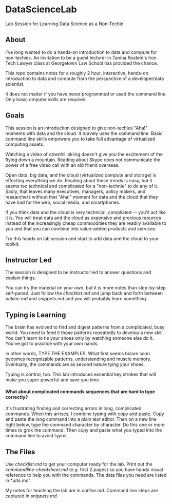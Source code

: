 DataScienceLab
==============

Lab Session for Learning Data Science as a Non-Techie

## About
I've long wanted to do a hands-on introduction to data and compute for non-techies. An invitation to be a guest lecturer in Tanina Rostein's Iron Tech Lawyer class at Georgetown Law School has provided the chance. 

This repo contains notes for a roughly 2 hour, interactive, hands-on introduction to data and compute from the perspective of a developer/data scientist. 

It does not matter if you have never programmed or used the command line. Only basic omputer skills are required.

## Goals
This session is an introduction designed to give non-techies "Aha!" moments with data and the cloud. It bravely uses the command line. Basic command line skills empowers you to take full advantage of virtualized computing assets.

Watching a video of downhill skiing doesn't give you the excitement of the flying down a mountain. Reading about Skype does not communicate the power of a free video call with an old friend overseas. 

Open data, big data, and the cloud (virtualized compute and storage) is effecting everything we do. Reading about these trends is easy, but it seems too technical and complicated for a "non-technie" to do any of it. Sadly, that leaves many executives, managers, policy makers, and researchers without that "Aha!" moment for data and the cloud that they have had for the web, social media, and smartphones. 

If you think data and the cloud is very technical, compliated -- you'll act like it is. You will treat data and the cloud as expensive and precious reources instead of the increasingly cheap commoodities they are readily available to you and that you can combine into value-added products and services.

Try this hands on lab session and start to add data and the cloud to your toolkit.

## Instructor Led
The session is designed to be instructor led to answer questions and explain things.

You can try the material on your own, but it is more notes than step-by-step self-paced. Just follow the *checklist.md* and jump back and forth between *outline.md* and *snippets.md* and you will probably learn something.

## Typing is Learning
The brain has evolved to find and digest patterns from a complicated, busy world. You need to feed it those patterns repeatedly to develop a new skill. You can't learn to tie your shoes only by watching someone else do it. You've got to practice with your own hands.

In other words, TYPE THE EXAMPLES. What first seems bizare soon becomes recognizable patterns, understanding and muscle memory. Eventually, the commands are as second nature tying your shoes. 

Typing is control, too. This lab introduces essential key strokes that will make you super powerful and save you time.

#### What about complicated commands sequences that are hard to type correctly?  
It's frustrating finding and correcting errors in long, complicated commands. When this arrises, I combine typing with copy and paste. Copy and paste the long command into a plain text editor. Then on a new line right below, type the command character by character. Do this one or more times to grok the command. Then copy and paste what you typed into the command line to avoid typos.

## The Files

Use *checklist.md* to get your computer ready for the lab. Print out the *commandline-cheatsheet.md* (e.g. first 2 pages) so you have handy visual reference to help you with the commands. The data files you need are listed in *urls.md". 

My notes for teaching the lab are in *outline.md*. 	Command line steps are captured in *snippets.md*. 
